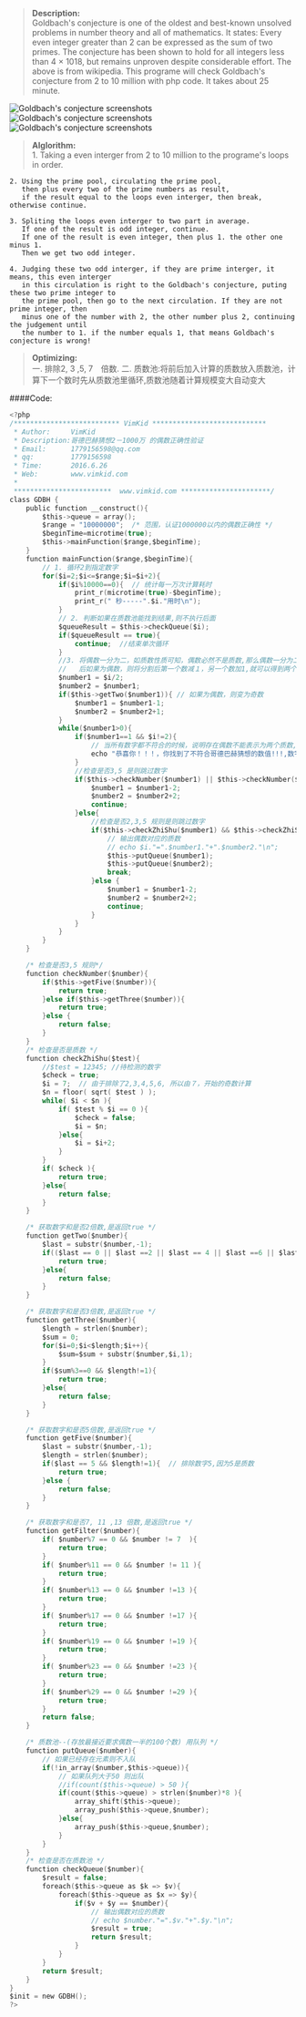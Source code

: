 ><b>Description:</b><br>
    Goldbach's conjecture is one of the oldest and best-known unsolved problems in number theory and all of mathematics. It states: 
    Every even integer greater than 2 can be expressed as the sum of two primes.
    The conjecture has been shown to hold for all integers less than 4 × 1018, but remains unproven despite considerable effort.
    The above is from wikipedia.
    This programe will check Goldbach's conjecture from 2 to 10 million with php code. It takes about 25 minute.

![Goldbach's conjecture screenshots](http://images.vimkid.com/1_100/6_1.jpg "Goldbach's conjecture screenshots")
![Goldbach's conjecture screenshots](http://images.vimkid.com/1_100/6_2.jpg "Goldbach's conjecture screenshots")
![Goldbach's conjecture screenshots](http://images.vimkid.com/1_100/6_3.jpg "Goldbach's conjecture screenshots")

><b>Alglorithm:</b><br>
    1. Taking a even interger from 2 to 10 million to the programe's loops in order.

    2. Using the prime pool, circulating the prime pool,
       then plus every two of the prime numbers as result, 
       if the result equal to the loops even interger, then break, otherwise continue.

    3. Spliting the loops even interger to two part in average. 
       If one of the result is odd integer, continue.
       If one of the result is even integer, then plus 1. the other one minus 1.
       Then we get two odd integer. 

    4. Judging these two odd interger, if they are prime interger, it means, this even interger 
       in this circulation is right to the Goldbach's conjecture, puting these two prime integer to 
       the prime pool, then go to the next circulation. If they are not prime integer, then 
       minus one of the number with 2, the other number plus 2, continuing the judgement until 
       the number to 1. if the number equals 1, that means Goldbach's conjecture is wrong!

><b>Optimizing:</b><br>
    一. 排除2, 3 ,5, 7　倍数.
    二. 质数池:将前后加入计算的质数放入质数池，计算下一个数时先从质数池里循环,质数池随着计算规模变大自动变大


####Code:
```c
<?php
/************************** VimKid ****************************
 * Author:     VimKid
 * Description:哥德巴赫猜想2－1000万 的偶数正确性验证
 * Email:      1779156598@qq.com
 * qq:         1779156598
 * Time:       2016.6.26
 * Web:        www.vimkid.com
 *
 ************************  www.vimkid.com **********************/
class GDBH {
    public function __construct(){
        $this->queue = array();
        $range = "10000000";  /* 范围，认证1000000以内的偶数正确性 */
        $beginTime=microtime(true);
        $this->mainFunction($range,$beginTime);
    }
    function mainFunction($range,$beginTime){
        // 1. 循环2到指定数字
        for($i=2;$i<=$range;$i=$i+2){
            if($i%10000==0){  // 统计每一万次计算耗时
                print_r(microtime(true)-$beginTime);
                print_r(" 秒-----".$i."用时\n");
            }
            // 2. 判断如果在质数池能找到结果,则不执行后面
            $queueResult = $this->checkQueue($i);
            if($queueResult == true){
                continue;  //结束单次循环
            }
            //3. 将偶数一分为二，如质数性质可知，偶数必然不是质数,那么偶数一分为二
            //   后如果为偶数，则将分割后第一个数减１，另一个数加1,就可以得到两个奇数
            $number1 = $i/2;
            $number2 = $number1;
            if($this->getTwo($number1)){ // 如果为偶数，则变为奇数
                $number1 = $number1-1;
                $number2 = $number2+1;
            }
            while($number1>0){
                if($number1==1 && $i!=2){  
                    // 当所有数字都不符合的时候，说明存在偶数不能表示为两个质数,那么哥德巴赫猜想错误
                    echo "恭喜你！！！，你找到了不符合哥德巴赫猜想的数值!!!,数字为:".$i; die;
                }
                //检查是否3,5 是则跳过数字
                if($this->checkNumber($number1) || $this->checkNumber($number2)){ 
                    $number1 = $number1-2;
                    $number2 = $number2+2;
                    continue;
                }else{
                    //检查是否2,3,5 规则是则跳过数字
                    if($this->checkZhiShu($number1) && $this->checkZhiShu($number2)){ 
                        // 输出偶数对应的质数
                        // echo $i."=".$number1."+".$number2."\n"; 
                        $this->putQueue($number1);
                        $this->putQueue($number2);
                        break;
                    }else {
                        $number1 = $number1-2;
                        $number2 = $number2+2;
                        continue;
                    }
                }
            }
        }
    }

    /* 检查是否3,5 规则*/
    function checkNumber($number){
        if($this->getFive($number)){
            return true;
        }else if($this->getThree($number)){
            return true;
        }else {
            return false;
        }
    }
    /* 检查是否是质数 */
    function checkZhiShu($test){
        //$test = 12345; //待检测的数字
        $check = true;
        $i = 7;  // 由于排除了2,3,4,5,6, 所以由７，开始的奇数计算
        $n = floor( sqrt( $test ) );
        while( $i < $n ){
            if( $test % $i == 0 ){
                $check = false;
                $i = $n;
            }else{
                $i = $i+2;
            }
        }
        if( $check ){
            return true;
        }else{
            return false;
        }
    }

    /* 获取数字和是否2倍数,是返回true */
    function getTwo($number){
        $last = substr($number,-1);
        if(($last == 0 || $last ==2 || $last == 4 || $last ==6 || $last == 8 ) && $number!=2){
            return true;
        }else{
            return false;
        }
    }

    /* 获取数字和是否3倍数,是返回true */
    function getThree($number){
        $length = strlen($number);
        $sum = 0;
        for($i=0;$i<$length;$i++){
            $sum=$sum + substr($number,$i,1);
        }
        if($sum%3==0 && $length!=1){
            return true;
        }else{
            return false;
        }
    }

    /* 获取数字和是否5倍数,是返回true */
    function getFive($number){
        $last = substr($number,-1);
        $length = strlen($number);
        if($last == 5 && $length!=1){  // 排除数字5,因为5是质数
            return true;
        }else {
            return false;
        }
    }

    /* 获取数字和是否7, 11 ,13 倍数,是返回true */
    function getFilter($number){
        if( $number%7 == 0 && $number != 7  ){
            return true;
        }
        if( $number%11 == 0 && $number != 11 ){
            return true;
        }
        if( $number%13 == 0 && $number !=13 ){
            return true;
        }
        if( $number%17 == 0 && $number !=17 ){
            return true;
        }
        if( $number%19 == 0 && $number !=19 ){
            return true;
        }
        if( $number%23 == 0 && $number !=23 ){
            return true;
        }
        if( $number%29 == 0 && $number !=29 ){
            return true;
        }
        return false;
    }

    /* 质数池--(存放最接近要求偶数一半的100个数) 用队列 */
    function putQueue($number){
        // 如果已经存在元素则不入队
        if(!in_array($number,$this->queue)){
            // 如果队列大于50 则出队
            //if(count($this->queue) > 50 ){
            if(count($this->queue) > strlen($number)*8 ){
                array_shift($this->queue);
                array_push($this->queue,$number);
            }else{
                array_push($this->queue,$number);
            }
        }
    }  
    /* 检查是否在质数池 */
    function checkQueue($number){
        $result = false;
        foreach($this->queue as $k => $v){
            foreach($this->queue as $x => $y){
                if($v + $y == $number){
                    // 输出偶数对应的质数
                    // echo $number."=".$v."+".$y."\n";
                    $result = true;
                    return $result;
                }
            }
        }
        return $result;
    }
}
$init = new GDBH();
?>
